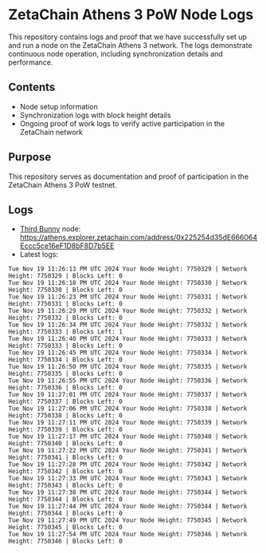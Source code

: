 # ZetaChain Athens 3 PoW Node Logs
This repository contains logs and proof that we have successfully set up and run a node on the ZetaChain Athens 3 network. The logs demonstrate continuous node operation, including synchronization details and performance.

## Contents
- Node setup information
- Synchronization logs with block height details
- Ongoing proof of work logs to verify active participation in the ZetaChain network

## Purpose
This repository serves as documentation and proof of participation in the ZetaChain Athens 3 PoW testnet.

## Logs

- [Third Bunny](https://thirdbunny.xyz/) node: https://athens.explorer.zetachain.com/address/0x225254d35dE666064Eccc5ce16eF1D8bF8D7b5EE
- Latest logs:
```
Tue Nov 19 11:26:13 PM UTC 2024 Your Node Height: 7750329 | Network Height: 7750329 | Blocks Left: 0
Tue Nov 19 11:26:18 PM UTC 2024 Your Node Height: 7750330 | Network Height: 7750330 | Blocks Left: 0
Tue Nov 19 11:26:23 PM UTC 2024 Your Node Height: 7750331 | Network Height: 7750331 | Blocks Left: 0
Tue Nov 19 11:26:29 PM UTC 2024 Your Node Height: 7750332 | Network Height: 7750332 | Blocks Left: 0
Tue Nov 19 11:26:34 PM UTC 2024 Your Node Height: 7750332 | Network Height: 7750333 | Blocks Left: 1
Tue Nov 19 11:26:40 PM UTC 2024 Your Node Height: 7750333 | Network Height: 7750333 | Blocks Left: 0
Tue Nov 19 11:26:45 PM UTC 2024 Your Node Height: 7750334 | Network Height: 7750334 | Blocks Left: 0
Tue Nov 19 11:26:50 PM UTC 2024 Your Node Height: 7750335 | Network Height: 7750335 | Blocks Left: 0
Tue Nov 19 11:26:55 PM UTC 2024 Your Node Height: 7750336 | Network Height: 7750336 | Blocks Left: 0
Tue Nov 19 11:27:01 PM UTC 2024 Your Node Height: 7750337 | Network Height: 7750337 | Blocks Left: 0
Tue Nov 19 11:27:06 PM UTC 2024 Your Node Height: 7750338 | Network Height: 7750338 | Blocks Left: 0
Tue Nov 19 11:27:11 PM UTC 2024 Your Node Height: 7750339 | Network Height: 7750339 | Blocks Left: 0
Tue Nov 19 11:27:17 PM UTC 2024 Your Node Height: 7750340 | Network Height: 7750340 | Blocks Left: 0
Tue Nov 19 11:27:22 PM UTC 2024 Your Node Height: 7750341 | Network Height: 7750341 | Blocks Left: 0
Tue Nov 19 11:27:28 PM UTC 2024 Your Node Height: 7750342 | Network Height: 7750342 | Blocks Left: 0
Tue Nov 19 11:27:33 PM UTC 2024 Your Node Height: 7750343 | Network Height: 7750343 | Blocks Left: 0
Tue Nov 19 11:27:38 PM UTC 2024 Your Node Height: 7750344 | Network Height: 7750344 | Blocks Left: 0
Tue Nov 19 11:27:44 PM UTC 2024 Your Node Height: 7750344 | Network Height: 7750344 | Blocks Left: 0
Tue Nov 19 11:27:49 PM UTC 2024 Your Node Height: 7750345 | Network Height: 7750345 | Blocks Left: 0
Tue Nov 19 11:27:54 PM UTC 2024 Your Node Height: 7750346 | Network Height: 7750346 | Blocks Left: 0
```
